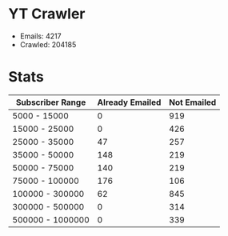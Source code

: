 # YT Crawler
- Emails: 4217
- Crawled: 204185

# Stats
| Subscriber Range  | Already Emailed | Not Emailed |
|-------|-------|-------|
| 5000 - 15000 | 0 | 919 |
| 15000 - 25000 | 0 | 426 |
| 25000 - 35000 | 47 | 257 |
| 35000 - 50000 | 148 | 219 |
| 50000 - 75000 | 140 | 219 |
| 75000 - 100000 | 176 | 106 |
| 100000 - 300000 | 62 | 845 |
| 300000 - 500000 | 0 | 314 |
| 500000 - 1000000 | 0 | 339 |
